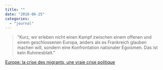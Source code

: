 ```yaml
---
title: ""
date: "2018-06-25"
categories: 
  - "journal"
---
```


> "Kurz, wir erleben nicht einen Kampf zwischen einem offenen und einem geschlossenen Europa, anders als es Frankreich glauben machen will, sondern eine Konfrontation nationaler Egoismen. Das ist kein Ruhmesblatt."

[Europe: la crise des migrants, une vraie crise politique](http://www.liberation.fr/planete/2018/06/25/europe-la-crise-des-migrants-une-vraie-crise-politique_1661665)
